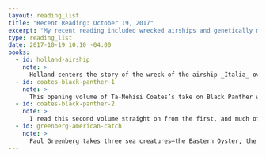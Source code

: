 ```yaml
---
layout: reading_list
title: "Recent Reading: October 19, 2017"
excerpt: "My recent reading included wrecked airships and genetically modified shrimp."
type: reading_list
date: 2017-10-19 10:10 -04:00
books:
  - id: holland-airship
    note: >
      Holland centers the story of the wreck of the airship _Italia_ over the Arctic on the Norwegian explorer Roald Amundsen and the path that put him on the rescue mission that ended his life. Produced as a Kindle Single, the work is compact, but alternates capably between the long historical trajectory of Amundsen’s career, the European geopolitics of the interwar period, and experience of the wrecked crew of the _Italia_. In particular, the narrative of the wreck provides a good example of creating narrative tension in moments of peril from relatively limited and contradictory primary sources.
  - id: coates-black-panther-1
    note: >
      This opening volume of Ta-Nehisi Coates’s take on Black Panther was both impressive and a bit difficult to get into. It took me until the final issue of this collection to feel like I was on firm footing with the several storylines (and their different scales) going on. The story is very much embedded in our current historical moment of re-examination of our history of racial conflict, populist discontent, and armed conflict with non-state actors while also being engaged with comic book history in its skepticism with regard to the singular hero. From a packaging standpoint, including early appearances of Black Panther is a nice touch, and I hope that continues in future collections.
  - id: coates-black-panther-2
    note: >
      I read this second volume straight on from the first, and much of my reaction to this second installment is the same. The main change is the inclusion of ‘The Crew’ comprised of Storm, Luke Cage, Manifold, and Misty Knight which provides some opportunity for some lighter dialogue to break up the heavy monologuing of the first volume of stories.
  - id: greenberg-american-catch
    note: >
      Paul Greenberg takes three sea creatures—the Eastern Oyster, the Gulf Shrimp, and the Alaskan Salmon—that typify North Americans’ historical engagement with seafood and uses them as a lens on the problems posed for maintaining seafood resources in the twenty-first century. Each serves as a different cautionary tale: the Eastern Oyster for over-development of our coastlines, the Gulf Shrimp for competition from globalized commodity markets built on aquaculture, and the Alaskan Salmon for American ignorance of the source of their seafood. The book is brisk and readable despite the bleak picture it paints and touches on a wide array of subjects including global labor markets, climate change, urban planning, and consumer tastes. Greenberg concludes in outlining some possibilities for progress and makes the case that positive change has already begun, but the changes are still small and the road ahead seems very, very long.
---
```

